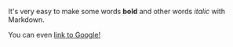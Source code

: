 It's very easy to make some words **bold** and other words *italic* with Markdown. 

You can even [link to Google!](http://google.com)
